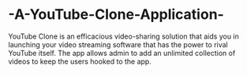 # -A-YouTube-Clone-Application-
YouTube Clone is an efficacious video-sharing solution that aids you in launching your video streaming software that has the power to rival YouTube itself. The app allows admin to add an unlimited collection of videos to keep the users hooked to the app.

